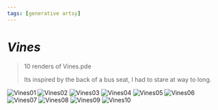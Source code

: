 ```yaml
---
tags: [generative artsy]
---
```

# *Vines*
> 10 renders of Vines.pde
> 
> Its inspired by the back of a bus seat, I had to stare at way to long.

![Vines01](./Vines01.png)
![Vines02](./Vines02.png)
![Vines03](./Vines03.png)
![Vines04](./Vines04.png)
![Vines05](./Vines05.png)
![Vines06](./Vines06.png)
![Vines07](./Vines07.png)
![Vines08](./Vines08.png)
![Vines09](./Vines09.png)
![Vines10](./Vines10.png)
